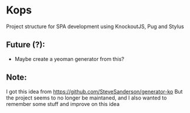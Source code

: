 # Kops

Project structure for SPA development using KnockoutJS, Pug and Stylus

## Future (?):
- Maybe create a yeoman generator from this?

## Note:

I got this idea from https://github.com/SteveSanderson/generator-ko
But the project seems to no longer be maintaned, and I also wanted to remember some stuff and improve on this idea
